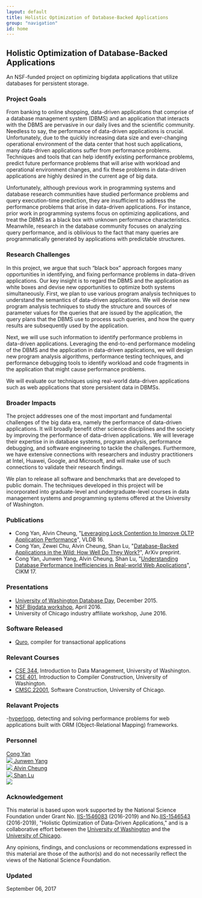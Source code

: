 ```yaml
---
layout: default
title: Holistic Optimization of Database-Backed Applications
group: "navigation"
id: home
---
```


## Holistic Optimization of Database-Backed Applications
An NSF-funded project on optimizing bigdata applications that utilize databases for 
persistent storage.

### Project Goals

From banking to online shopping, data-driven applications that comprise of a
database management system (DBMS) and an application that interacts with the
DBMS are pervasive in our daily lives and the scientific community. Needless to
say, the performance of data-driven applications is crucial. Unfortunately, due
to the quickly increasing data size and ever-changing operational environment
of the data center that host such applications, many data-driven applications
suffer from performance problems. Techniques and tools that can help identify
existing performance problems, predict future performance problems that will
arise with workload and operational environment changes, and fix these problems
in data-driven applications are highly desired in the current age of big data.

Unfortunately, although previous work in programming systems and database
research communities have studied performance problems and query execution-time
prediction, they are insufficient to address the performance problems that
arise in data-driven applications. For instance, prior work in programming
systems focus on optimizing applications, and treat the DBMS as a black box
with unknown performance characteristics. Meanwhile, research in the database
community focuses on analyzing query performance, and is oblivious to the fact
that many queries are programmatically generated by applications with
predictable structures.

### Research Challenges
In this project, we argue that such “black box” approach forgoes many
opportunities in identifying, and fixing performance problems in data-driven
applications. Our key insight is to regard the DBMS and the application as
white boxes and devise new opportunities to optimize both systems
simultaneously. First, we plan to use various program analysis techniques to
understand the semantics of data-driven applications. We will devise new
program analysis techniques to study the structure and sources of parameter
values for the queries that are issued by the application, the query plans that
the DBMS use to process such queries, and how the query results are
subsequently used by the application.  

Next, we will use such information to
identify performance problems in data-driven applications. Leveraging the
end-to-end performance modeling of the DBMS and the application in data-driven
applications, we will design new program analysis algorithms, performance
testing techniques, and performance debugging tools to identify workload and
code fragments in the application that might cause performance problems.

We will evaluate our techniques using real-world
data-driven applications such as web applications that store persistent data in
DBMSs.


### Broader Impacts
The project addresses one of the most important and fundamental challenges of
the big data era, namely the performance of data-driven applications. It will
broadly benefit other science disciplines and the society by improving the
performance of data-driven applications. We will leverage their expertise in in
database systems, program analysis, performance debugging, and software
engineering to tackle the challenges. Furthermore, we have extensive
connections with researchers and industry practitioners at Intel, Huawei,
Google, and Microsoft, and will make use of such connections to validate their
research findings.

We plan to release all software and benchmarks that are developed to public
domain. The techniques developed in this project will be incorporated into
graduate-level and undergraduate-level courses in data management systems and
programming systems offered at the University of Washington.



### Publications
- Cong Yan, Alvin Cheung, 
"[Leveraging Lock Contention to Improve OLTP Application Performance](http://db.cs.washington.edu/projects/quro/)", VLDB 16. 
- Cong Yan, Zewei Chu, Alvin Cheung, Shan Lu,
"[Database-Backed Applications in the Wild: How Well Do They Work?](https://arxiv.org/abs/1607.02561)", ArXiv preprint.
- Cong Yan, Junwen Yang, Alvin Cheung, Shan Lu,
"[Understanding Database Performance Inefficiencies in Real-world Web Applications](http://people.cs.uchicago.edu/~shanlu/paper/cikm17.pdf)", CIKM 17.


### Presentations
- [University of Washington Database Day](http://db.cs.washington.edu/events/database_day/2015/database_day_2015.html), December 2015.
- [NSF Bigdata workshop](http://workshops.cs.georgetown.edu/BDPI-2016/), April 2016.
- University of Chicago industry affiliate workshop, June 2016.


### Software Released
- [Quro](http://db.cs.washington.edu/projects/quro/), compiler for transactional applications


### Relevant Courses
- [CSE 344](https://courses.cs.washington.edu/courses/cse344/), Introduction to Data Management, University of Washington.
- [CSE 401](https://courses.cs.washington.edu/courses/cse401/), Introduction to Compiler Construction, University of Washington.
- [CMSC 22001](https://www.classes.cs.uchicago.edu/archive/2017/winter/22001-1/), Software Construction, University of Chicago.

### Relavant Projects
-[hyperloop](https://hyperloop-rails.github.io), detecting and solving performance problems for web applications built with ORM (Object-Relational Mapping) frameworks.

### Personnel

<p>
<a class="person" href="http://homes.cs.washington.edu/~congy/">
  <span class="name">Cong Yan</span><br/>
  <img class="profile" src="http://homes.cs.washington.edu/~congy/congy.png"/>
</a>

<a class="person" href="http://x1022069.wixsite.com/junwen">
  <span class="name">Junwen Yang</span><br/>
  <img class="profile" src="https://static.wixstatic.com/media/88c20c_29668323d88340debd17bff695a48d7b~mv2.jpeg/v1/fill/w_332,h_353,al_c,q_80,usm_0.66_1.00_0.01/88c20c_29668323d88340debd17bff695a48d7b~mv2.webp"/>
</a>

<a class="person" href="https://homes.cs.washington.edu/~akcheung/">
  <span class="name">Alvin Cheung</span><br/>
  <img class="profile" src="https://homes.cs.washington.edu/~akcheung/self.jpg"/>
</a>

<a class="person" href="http://people.cs.uchicago.edu/~shanlu/">
  <span class="name">Shan Lu</span><br/>
  <img class="profile" src="http://people.cs.uchicago.edu/~shanlu/img/me/shanlu.jpg"/>
</a>
</p>


### Acknowledgement
This material is based upon work supported by the National Science Foundation under Grant No. 
[IIS-1546083](http://nsf.gov/awardsearch/showAward?AWD_ID=1546083) (2016-2019) and No.[IIS-1546543](https://www.nsf.gov/awardsearch/showAward?AWD_ID=1546543) (2016-2019), "Holistic Optimization of Data-Driven Applications,"
and is a collaborative effort between 
the [University of Washington](http://db.cs.washington.edu) and the [University of Chicago](http://systems.cs.uchicago.edu).

Any opinions, findings, and conclusions or recommendations expressed in this
material are those of the author(s) and do not necessarily reflect the views of
the National Science Foundation.


### Updated
September 06, 2017
